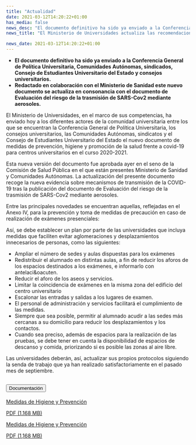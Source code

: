 ```yaml
---
title: "Actualidad"   
date: 2021-03-12T14:20:22+01:00
has_media: false
news_desc: "El documento definitivo ha sido ya enviado a la Conferencia General de Política Universitaria, Comunidades Autónomas, sindicados, Consejo de Estudiantes Universitario del Estado y consejos universitarios. Redactado en colaboración con el Ministerio de Sanidad este nuevo documento se actualiza en consonancia con el documento de Evaluación del riesgo de la trasmisión de SARS-Cov2 mediante aerosoles."
news_title: "El Ministerio de Universidades actualiza las recomendaciones generales de higiene y prevención de COVID-19."

news_date: 2021-03-12T14:20:22+01:00
---
```

<ul>
<li><b>El documento definitivo ha sido ya enviado a la Conferencia General de Política Universitaria, Comunidades Autónomas, sindicados, Consejo de Estudiantes Universitario del Estado y consejos universitarios.</b></li>
<li><b>Redactado en colaboración con el Ministerio de Sanidad este nuevo documento se actualiza en consonancia con el documento de Evaluación del riesgo de la trasmisión de SARS-Cov2 mediante aerosoles.</b></li>
</ul>
<p>El Ministerio de Universidades, en el marco de sus competencias, ha enviado hoy a los diferentes actores de la comunidad universitaria entre los que se encuentran la Conferencia General de Política Universitaria, los consejos universitarios, las Comunidades Autónomas, sindicatos y el Consejo de Estudiantes Universitario del Estado el nuevo documento de medidas de prevención, higiene y promoción de la salud frente a covid-19 para centros universitarios en el curso 2020-2021.</p>
<p>Esta nueva versión del documento fue aprobada ayer en el seno de la Comisión de Salud Pública en el que están presentes Ministerio de Sanidad y Comunidades Autónomas. La actualización del presente documento recoge la nueva evidencia sobre mecanismos de transmisión de la COVID-19 tras la publicación del documento de Evaluación del riesgo de la trasmisión de SARS-Cov2 mediante aerosoles.</p>
<p>Entre las principales novedades se encuentran aquellas, reflejadas en el Anexo IV, para la prevención y toma de medidas de precaución en caso de realización de exámenes presenciales:</p>
<p>Así, se debe establecer un plan por parte de las universidades que incluya medidas que faciliten evitar aglomeraciones y desplazamientos innecesarios de personas, como las siguientes:</p>
<ul>
<li>Ampliar el número de sedes y aulas dispuestas para los exámenes</li>
<li>Redistribuir el alumnado en distintas aulas, a fin de reducir los aforos de los espacios destinados a los exámenes, e informarlo con antelaci&amp;oacuten.</li>
<li>Reducir el aforo de los aseos y servicios.</li>
<li>Limitar la coincidencia de exámenes en la misma zona del edificio del centro universitario</li>
<li>Escalonar las entradas y salidas a los lugares de examen.</li>
<li>El personal de administración y servicios facilitará el cumplimiento de las medidas.</li>
<li>Siempre que sea posible, permitir al alumnado acudir a las sedes más cercanas a su domicilio para reducir los desplazamientos y los contactos.</li>
<li>Cuando sea preciso, además de espacios para la realización de las pruebas, se debe tener en cuenta la disponibilidad de espacios de descanso y comida, priorizando si es posible las zonas al aire libre.</li>
</ul>
<p>Las universidades deberán, así, actualizar sus propios protocolos siguiendo la senda de trabajo que ya han realizado satisfactoriamente en el pasado mes de septiembre.</p>


<section>
    <article>
        <div class="container">
            <div class="row justify-content-md-center">
                <div class="col-md-10 content_collapse">
                    <div class="accordion accordion_alt" id="accordeonAlt">
                        <div class="accordion-item">
                            <h2 class="accordion-header" id="accordionAltHeading2">
                                <button class="accordion-button expanded" type="button" data-bs-toggle="collapse" data-bs-target="#accordionAlt2" aria-expanded="false" aria-controls="accordionAlt2">
                                    <span class="icon"><i class="fas fa-file-pdf"></i></span>Documentación
                                </button>
                            </h2>
                            <div id="accordionAlt2" class="accordion-collapse collapse show" aria-labelledby="accordionAltHeading2">
                                <div class="accordion-body">
                                    <div id="section_link">
                                        <div class="container-fluid sp">
                                            <div class="row w-100">
                                                <div class="col-lg-12 cards_download_cnt">
                                                    <div class="row jcc_mobile">
                                                        <div class="download_card">
                                                            <a class="card flex-column" href="{{<siteurl>}}documentos/pdf/news/MedidasHigienPrevencion.pdf" target="_blank">
                                                                <div class="card-header">
                                                                    <i class="fal fa-download"></i>
                                                                </div>
                                                                <div class="card-body">
                                                                    <p class="text_body">Medidas de Higiene y Prevención</p>
                                                                    <p class="text_file">
                                                                        <i class="fal fa-file-pdf pdf_icon text-danger"></i> PDF (1.168 MB)
                                                                    </p>
                                                                </div>
                                                            </a>
                                                        </div>
                                                    </div>
                                                </div>
<!-- MOBILE VERSION WITH SLIDER -->
                                <div class="col-12" id="section_box_download_card_slider">
                                    <div class="swiper" id="slider_download_archive">
                                        <div class="swiper-wrapper">
                                            <div class="swiper-slide">
                                                <div class="download_card">
                                                    <a class="card" href="{{<siteurl>}}documentos/pdf/news/MedidasHigienPrevencion.pdf" target="_blank">
                                                        <div class="card-header">
                                                            <i class="fal fa-download"></i>
                                                        </div>
                                                        <div class="card-body">
                                                            <p class="text_body">Medidas de Higiene y Prevención</p>
                                                            <p class="text_file">
                                                                <i class="fal fa-file-pdf pdf_icon text-danger"></i> PDF (1,168 MB)
                                                            </p>
                                                        </div>
                                                    </a>
                                                </div>
                                            </div>
                                        </div>
                                        <div class="swiper-pagination"></div>
                                    </div>
                                </div>
                            </div>
                        </div>
                    </div>
                </div>
            </div>
        </div>
    </article> 
</section>